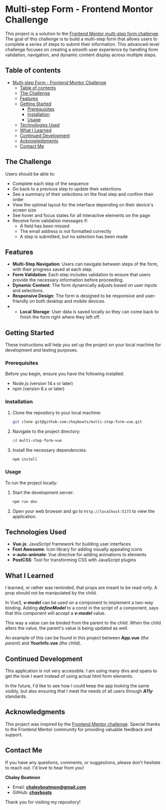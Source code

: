 # Multi-step Form - Frontend Montor Challenge

<!-- Screenshot/video -->

This project is a solution to the [Frontend Mentor multi-step form challenge](https://www.frontendmentor.io/challenges/multistep-form-YVAnSdqQBJ). The goal of this challenge is to build a multi-step form that allows users to complete a series of steps to submit their information. This advanced-level challenge focuses on creating a smooth user experience by handling form validation, navigation, and dynamic content display across multiple steps.

## Table of contents

- [Multi-step Form - Frontend Montor Challenge](#multi-step-form---frontend-montor-challenge)
  - [Table of contents](#table-of-contents)
  - [The Challenge](#the-challenge)
  - [Features](#features)
  - [Getting Started](#getting-started)
    - [Prerequisites](#prerequisites)
    - [Installation](#installation)
    - [Usage](#usage)
  - [Technologies Used](#technologies-used)
  - [What I Learned](#what-i-learned)
  - [Continued Development](#continued-development)
  - [Acknowledgments](#acknowledgments)
  - [Contact Me](#contact-me)

## The Challenge

Users should be able to:

- Complete each step of the sequence
- Go back to a previous step to update their selections
- See a summary of their selections on the final step and confirm their order
- View the optimal layout for the interface depending on their device's screen size
- See hover and focus states for all interactive elements on the page
- Receive form validation messages if:
  - A field has been missed
  - The email address is not formatted correctly
  - A step is submitted, but no selection has been made
  

## Features

- **Multi-Step Navigation**: Users can navigate between steps of the form, with their progress saved at each step.
- **Form Validation**: Each step includes validation to ensure that users provide the necessary information before proceeding.
- **Dynamic Content**: The form dynamically adjusts based on user inputs and selections.
- **Responsive Design**: The form is designed to be responsive and user-friendly on both desktop and mobile devices.
- - **Local Storage**: User data is saved locally so they can come back to finish the form right where they left off.


## Getting Started

These instructions will help you set up the project on your local machine for development and testing purposes.

### Prerequisites

Before you begin, ensure you have the following installed:
- Node.js (version 14.x or later)
- npm (version 6.x or later)

### Installation

1. Clone the repository to your local machine:
  
   ```bash
   git clone git@github.com:chayboats/multi-step-form-vue.git
   ```

2. Navigate to the project directory:
   
   ```bash
   cd multi-step-form-vue
   ```

3. Install the necessary dependencies:
   
   ```bash
   npm install
   ```

### Usage

To run the project locally:
1. Start the development server:
   ```bash
   npm run dev
   ```
2. Open your web browser and go to `http://localhost:5173` to view the application.

## Technologies Used

- **Vue.js**: JavaScript framework for building user interfaces
- **Font Awesome**: Icon library for adding visually appealing icons
- **v-auto-animate**: Vue directive for adding animations to elements
- **PostCSS**: Tool for transforming CSS with JavaScript plugins

## What I Learned
I learned, or rather was reminded, that props are meant to be read-only. A prop should not be manipulated by the child.

In Vue3, ***v-model*** can be used on a component to implement a two-way binding. Adding ***defineModel*** to a const in the script of a component, says that this component will accept a ***v-model*** value. 

This way a value can be binded from the parent to the child. When the child alters the value, the parent's value is being updated as well. 

An example of this can be found in this project between **App.vue** *(the parent)* and **YourInfo.vue** *(the child)*.

## Continued Development

This application is not very accessible. I am using many divs and spans to get the look I want instead of using  actual html form elements. 

In the future, I'd like to see how I could keep the app looking the same visibly, but also ensuring that I meet the needs of all users through ***A11y*** standards. 

## Acknowledgments

This project was inspired by the [Frontend Mentor challenge](https://www.frontendmentor.io/challenges/multistep-form-YVAnSdqQBJ). Special thanks to the Frontend Mentor community for providing valuable feedback and support.

## Contact Me

If you have any questions, comments, or suggestions, please don't hesitate to reach out. I'd love to hear from you!

**Chaley Boatmon**

- Email: **<u>chaleyboatmon@gmail.com</u>**
- GitHub: [<u>**chayboats**</u>](https://github.com/chayboats)
  
Thank you for visiting my repository!